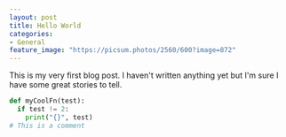 ```yaml
---
layout: post
title: Hello World
categories:
- General
feature_image: "https://picsum.photos/2560/600?image=872"
---
```


This is my very first blog post. I haven't written anything yet but I'm sure I have some great stories to tell.

```python
def myCoolFn(test):
  if test != 2:
    print("{}", test)
# This is a comment
```
